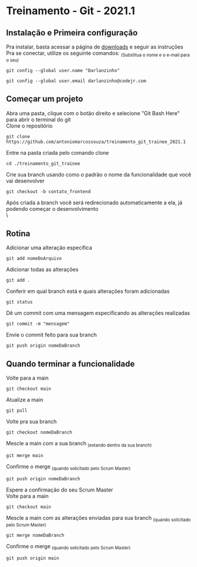 # **Treinamento - Git - 2021.1**

## Instalação e Primeira configuração

Pra instalar, basta acessar a página de [downloads](https://git-scm.com/downloads) e seguir as instruções\
Pra se conectar, utilize os seguinte comandos: <sub>(Substitua o nome e o e-mail para o seu)<sub/>
```
git config --global user.name "Darlanzinho"
```
```
git config --global user.email darlanzinho@codejr.com
```

## Começar um projeto

Abra uma pasta, clique com o botão direito e selecione "Git Bash Here" para abrir o terminal do git\
Clone o repositório
```
git clone https://github.com/antoniomarcossouza/treinamento_git_trainee_2021.1
```
Entre na pasta criada pelo comando clone
```
cd ./treinamento_git_trainee
```
Crie sua branch usando como o padrão o nome da funcionalidade que você vai desenvolver
```
git checkout -b contato_frontend
```
Após criada a branch você será redirecionado automaticamente a ela, já podendo começar o desenvolvimento\
\

## Rotina

Adicionar uma alteração específica
```
git add nomeDoArquivo
```
Adicionar todas as alterações
```
git add .
```
Conferir em qual branch está e quais alterações foram adicionadas
```
git status
```
Dê um commit com uma mensagem especificando as alterações realizadas
```
git commit -m "mensagem"
```
Envie o commit feito para sua branch
```
git push origin nomeDaBranch
```

## Quando terminar a funcionalidade

Volte para a main
```
git checkout main
```
Atualize a main
```
git pull
```
Volte pra sua branch
```
git checkout nomeDaBranch
```
Mescle a main com a sua branch <sub>(estando dentro da sua branch)<sub/>
```
git merge main
```
Confirme o merge <sub>(quando solicitado pelo Scrum Master)<sub/>
```
git push origin nomeDaBranch
```
Espere a confirmação do seu Scrum Master\
Volte para a main
```
git checkout main
```
Mescle a main com as alterações enviadas para sua branch <sub>(quando solicitado pelo Scrum Master)<sub/> 
```
git merge nomeDaBranch
```
Confirme o merge <sub>(quando solicitado pelo Scrum Master)<sub/>
```
git push origin main
```